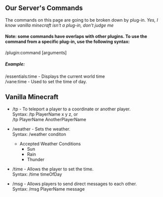 
## Our Server's Commands
The commands on this page are going to be broken down by plug-in. *Yes, I know vanilla minecraft isn't a plug-in, don't judge me*  

#### Note: some commands have overlaps with other plugins. To use the command from a specific plug-in, use the following syntax:  
/plugin:command [arguments]
##### Example:
/essentials:time - Displays the current world time  
/vane:time - Used to set the time of day.

## Vanilla Minecraft
- /tp - To teleport a player to a coordinate or another player.  
Syntax: /tp PlayerName x y z, or  
/tp PlayerName AnotherPlayerName  
- /weather - Sets the weather.  
Syntax: /weather conditon
    - Accepted Weather Conditions
        - Sun
        - Rain
        - Thunder

- /time - Allows the player to set the time.  
Syntax: /time timeOfDay  
- /msg - Allows players to send direct messages to each other.  
Syntax: /msg PlayerName message  
